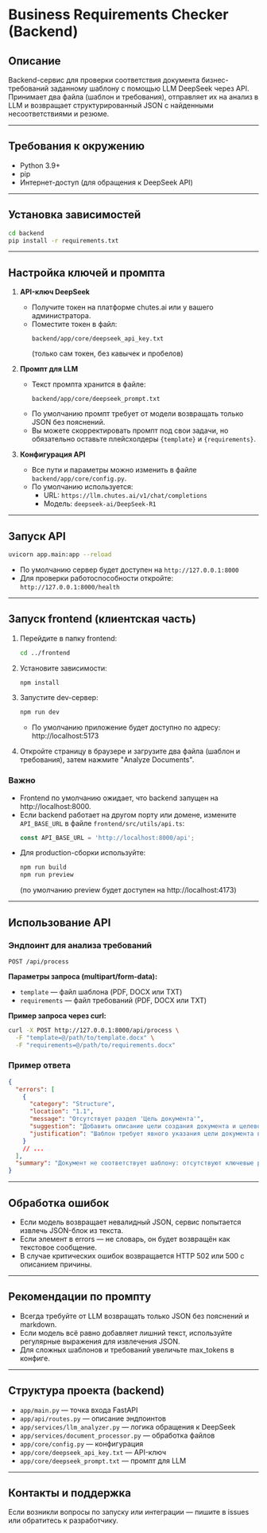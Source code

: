 # Business Requirements Checker (Backend)

## Описание

Backend-сервис для проверки соответствия документа бизнес-требований заданному шаблону с помощью LLM DeepSeek через API. Принимает два файла (шаблон и требования), отправляет их на анализ в LLM и возвращает структурированный JSON с найденными несоответствиями и резюме.

---

## Требования к окружению

- Python 3.9+
- pip
- Интернет-доступ (для обращения к DeepSeek API)

---

## Установка зависимостей

```bash
cd backend
pip install -r requirements.txt
```

---

## Настройка ключей и промпта

1. **API-ключ DeepSeek**
   - Получите токен на платформе chutes.ai или у вашего администратора.
   - Поместите токен в файл:
     ```
     backend/app/core/deepseek_api_key.txt
     ```
     (только сам токен, без кавычек и пробелов)

2. **Промпт для LLM**
   - Текст промпта хранится в файле:
     ```
     backend/app/core/deepseek_prompt.txt
     ```
   - По умолчанию промпт требует от модели возвращать только JSON без пояснений.
   - Вы можете скорректировать промпт под свои задачи, но обязательно оставьте плейсхолдеры `{template}` и `{requirements}`.

3. **Конфигурация API**
   - Все пути и параметры можно изменить в файле `backend/app/core/config.py`.
   - По умолчанию используется:
     - URL: `https://llm.chutes.ai/v1/chat/completions`
     - Модель: `deepseek-ai/DeepSeek-R1`

---

## Запуск API

```bash
uvicorn app.main:app --reload
```

- По умолчанию сервер будет доступен на `http://127.0.0.1:8000`
- Для проверки работоспособности откройте: `http://127.0.0.1:8000/health`

---

## Запуск frontend (клиентская часть)

1. Перейдите в папку frontend:
   ```bash
   cd ../frontend
   ```
2. Установите зависимости:
   ```bash
   npm install
   ```
3. Запустите dev-сервер:
   ```bash
   npm run dev
   ```
   - По умолчанию приложение будет доступно по адресу: http://localhost:5173

4. Откройте страницу в браузере и загрузите два файла (шаблон и требования), затем нажмите "Analyze Documents".

### Важно
- Frontend по умолчанию ожидает, что backend запущен на http://localhost:8000.
- Если backend работает на другом порту или домене, измените `API_BASE_URL` в файле `frontend/src/utils/api.ts`:
  ```js
  const API_BASE_URL = 'http://localhost:8000/api';
  ```
- Для production-сборки используйте:
  ```bash
  npm run build
  npm run preview
  ```
  (по умолчанию preview будет доступен на http://localhost:4173)

---

## Использование API

### Эндпоинт для анализа требований

```
POST /api/process
```

**Параметры запроса (multipart/form-data):**
- `template` — файл шаблона (PDF, DOCX или TXT)
- `requirements` — файл требований (PDF, DOCX или TXT)

**Пример запроса через curl:**
```bash
curl -X POST http://127.0.0.1:8000/api/process \
  -F "template=@/path/to/template.docx" \
  -F "requirements=@/path/to/requirements.docx"
```

### Пример ответа
```json
{
  "errors": [
    {
      "category": "Structure",
      "location": "1.1",
      "message": "Отсутствует раздел 'Цель документа'",
      "suggestion": "Добавить описание цели создания документа и целевой аудитории",
      "justification": "Шаблон требует явного указания цели документа во введении"
    }
    // ...
  ],
  "summary": "Документ не соответствует шаблону: отсутствуют ключевые разделы, требования не структурированы и не детализированы."
}
```

---

## Обработка ошибок

- Если модель возвращает невалидный JSON, сервис попытается извлечь JSON-блок из текста.
- Если элемент в errors — не словарь, он будет возвращён как текстовое сообщение.
- В случае критических ошибок возвращается HTTP 502 или 500 с описанием причины.

---

## Рекомендации по промпту
- Всегда требуйте от LLM возвращать только JSON без пояснений и markdown.
- Если модель всё равно добавляет лишний текст, используйте регулярные выражения для извлечения JSON.
- Для сложных шаблонов и требований увеличьте max_tokens в конфиге.

---

## Структура проекта (backend)

- `app/main.py` — точка входа FastAPI
- `app/api/routes.py` — описание эндпоинтов
- `app/services/llm_analyzer.py` — логика обращения к DeepSeek
- `app/services/document_processor.py` — обработка файлов
- `app/core/config.py` — конфигурация
- `app/core/deepseek_api_key.txt` — API-ключ
- `app/core/deepseek_prompt.txt` — промпт для LLM

---

## Контакты и поддержка

Если возникли вопросы по запуску или интеграции — пишите в issues или обратитесь к разработчику. 
